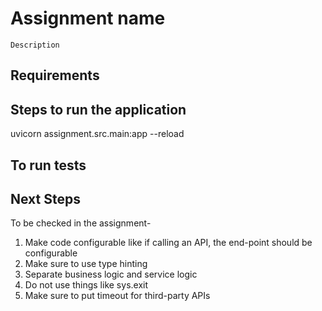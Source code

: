 # Assignment name
    Description

## Requirements


## Steps to run the application
uvicorn assignment.src.main:app --reload

## To run tests


## Next Steps


To be checked in the assignment-
1. Make code configurable like if calling an API, the end-point should be configurable
2. Make sure to use type hinting
3. Separate business logic and service logic
4. Do not use things like sys.exit
5. Make sure to put timeout for third-party APIs
